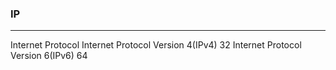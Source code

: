### IP
---
Internet Protocol
Internet Protocol Version 4(IPv4) 32
Internet Protocol Version 6(IPv6) 64



```
```

```
```

```
```


